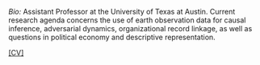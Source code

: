 <!--
**cjerzak/cjerzak** is a ✨ _special_ ✨ repository because its `README.md` (this file) appears on your GitHub profile.
-->

*Bio:* Assistant Professor at the University of Texas at Austin. Current research agenda concerns the use of earth observation data for causal inference, adversarial dynamics, organizational record linkage, as well as questions in political economy and descriptive representation. 

[[CV]](https://connorjerzak.com/bio-cv/)
